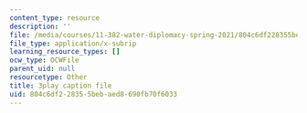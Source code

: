 ```yaml
---
content_type: resource
description: ''
file: /media/courses/11-382-water-diplomacy-spring-2021/804c6df228355bebaed8690fb70f6033_w2HASHQ8nYw.vtt
file_type: application/x-subrip
learning_resource_types: []
ocw_type: OCWFile
parent_uid: null
resourcetype: Other
title: 3play caption file
uid: 804c6df2-2835-5beb-aed8-690fb70f6033
---
```

